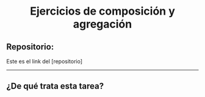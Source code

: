 <h1 align="center">	Ejercicios de composición y agregación</h1>

<h2>Repositorio:</h2>

Este es el link del [repositorio]

***
<h2>¿De qué trata esta tarea?</h2>

